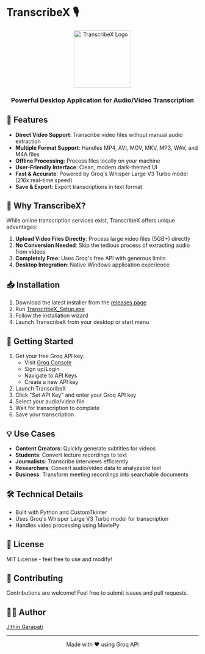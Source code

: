 # TranscribeX 🎙️

<div align="center">
  <img src="TranscribeX.ico" alt="TranscribeX Logo" width="150">
  <h3>Powerful Desktop Application for Audio/Video Transcription</h3>
</div>

## 🌟 Features

- **Direct Video Support**: Transcribe video files without manual audio extraction
- **Multiple Format Support**: Handles MP4, AVI, MOV, MKV, MP3, WAV, and M4A files
- **Offline Processing**: Process files locally on your machine
- **User-Friendly Interface**: Clean, modern dark-themed UI
- **Fast & Accurate**: Powered by Groq's Whisper Large V3 Turbo model (216x real-time speed)
- **Save & Export**: Export transcriptions in text format

## 🚀 Why TranscribeX?

While online transcription services exist, TranscribeX offers unique advantages:

1. **Upload Video Files Directly**: Process large video files (5GB+) directly
3. **No Conversion Needed**: Skip the tedious process of extracting audio from videos
4. **Completely Free**: Uses Groq's free API with generous limits 
5. **Desktop Integration**: Native Windows application experience


## 📥 Installation

1. Download the latest installer from the [releases page](https://github.com/Jithin-Garapati/TranscribeX/releases)
2. Run [TranscribeX_Setup.exe](https://github.com/Jithin-Garapati/TranscribeX/releases/download/v1.0.0/TranscribeX_Setup.exe)
3. Follow the installation wizard
4. Launch TranscribeX from your desktop or start menu

## 🔑 Getting Started

1. Get your free Groq API key:
   - Visit [Groq Console](https://console.groq.com/playground)
   - Sign up/Login
   - Navigate to API Keys
   - Create a new API key
2. Launch TranscribeX
3. Click "Set API Key" and enter your Groq API key
4. Select your audio/video file
5. Wait for transcription to complete
6. Save your transcription

## 💡 Use Cases

- **Content Creators**: Quickly generate subtitles for videos
- **Students**: Convert lecture recordings to text
- **Journalists**: Transcribe interviews efficiently
- **Researchers**: Convert audio/video data to analyzable text
- **Business**: Transform meeting recordings into searchable documents

## 🛠️ Technical Details

- Built with Python and CustomTkinter
- Uses Groq's Whisper Large V3 Turbo model for transcription
- Handles video processing using MoviePy


## 📝 License

MIT License - feel free to use and modify!

## 🤝 Contributing

Contributions are welcome! Feel free to submit issues and pull requests.

## 👨‍💻 Author

[Jithin Garapati](https://github.com/Jithin-Garapati)

---

<div align="center">
Made with ❤️ using Groq API
</div> 
